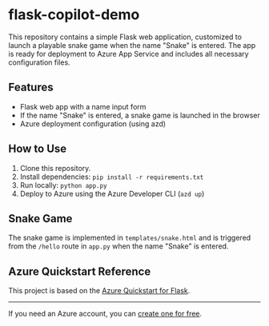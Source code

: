 # flask-copilot-demo

This repository contains a simple Flask web application, customized to launch a playable snake game when the name "Snake" is entered. The app is ready for deployment to Azure App Service and includes all necessary configuration files.

## Features
- Flask web app with a name input form
- If the name "Snake" is entered, a snake game is launched in the browser
- Azure deployment configuration (using azd)

## How to Use
1. Clone this repository.
2. Install dependencies: `pip install -r requirements.txt`
3. Run locally: `python app.py`
4. Deploy to Azure using the Azure Developer CLI (`azd up`)

## Snake Game
The snake game is implemented in `templates/snake.html` and is triggered from the `/hello` route in `app.py` when the name "Snake" is entered.

## Azure Quickstart Reference
This project is based on the [Azure Quickstart for Flask](https://github.com/Azure-Samples/msdocs-python-flask-webapp-quickstart).

---

If you need an Azure account, you can [create one for free](https://azure.microsoft.com/en-us/free/).
